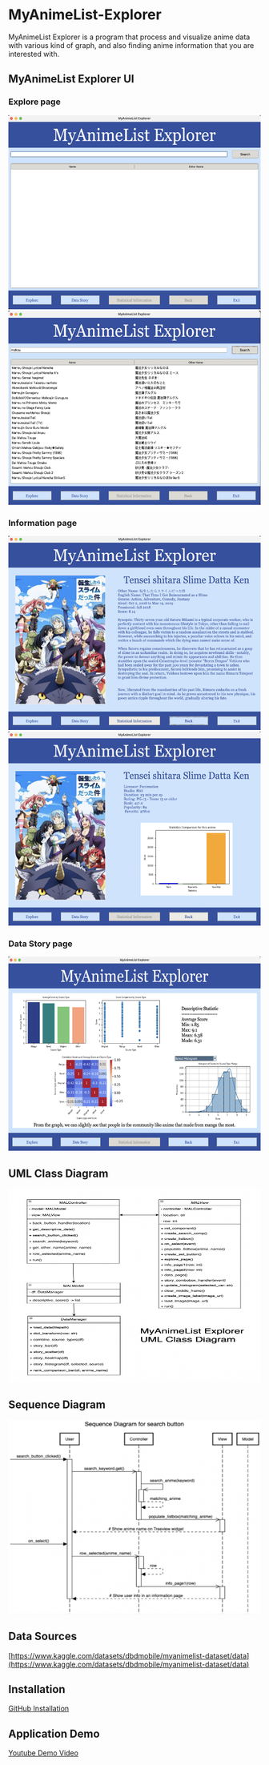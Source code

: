 # MyAnimeList-Explorer

MyAnimeList Explorer is a program that process and visualize anime data with various kind of graph,
and also finding anime information that you are interested with.

## MyAnimeList Explorer UI

### Explore page
<img src="https://github.com/NewOsakA/MyAnimeList-Explorer/blob/main/screenshots/explore1.png?raw=true" alt="Explore page" width="549" height="388">

<img src="https://github.com/NewOsakA/MyAnimeList-Explorer/blob/main/screenshots/explore2.png?raw=true" alt="Explore page2" width="549" height="388">

### Information page
<img src="https://github.com/NewOsakA/MyAnimeList-Explorer/blob/main/screenshots/info1.png?raw=true" alt="Info page" width="549" height="388">

<img src="https://github.com/NewOsakA/MyAnimeList-Explorer/blob/main/screenshots/info2.png?raw=true" alt="Info page2" width="549" height="388">

### Data Story page
<img src="https://github.com/NewOsakA/MyAnimeList-Explorer/blob/main/screenshots/story.png?raw=true" alt="Story page" width="549" height="388">

## UML Class Diagram
<img src="https://github.com/NewOsakA/MyAnimeList-Explorer/blob/main/diagram/class_diagram.png?raw=true" alt="Class Diagram" width="549" height="388">

## Sequence Diagram
<img src="https://github.com/NewOsakA/MyAnimeList-Explorer/blob/main/diagram/sequence_diagram.png?raw=true" width="549" height="388">

## Data Sources
[https://www.kaggle.com/datasets/dbdmobile/myanimelist-dataset/data](https://www.kaggle.com/datasets/dbdmobile/myanimelist-dataset/data)

## Installation
[GitHub Installation](https://github.com/NewOsakA/MyAnimeList-Explorer/wiki/Installation)

## Application Demo
[Youtube Demo Video](https://youtu.be/8aqR1w1rLXI)